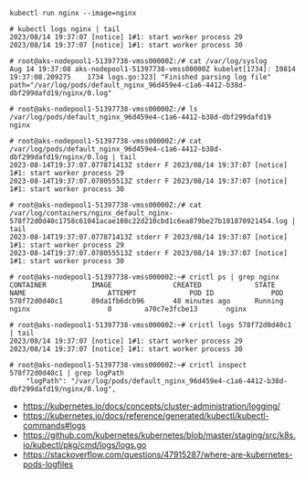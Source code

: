 ```
kubectl run nginx --image=nginx

# kubectl logs nginx | tail
2023/08/14 19:37:07 [notice] 1#1: start worker process 29
2023/08/14 19:37:07 [notice] 1#1: start worker process 30
```

```
# root@aks-nodepool1-51397738-vmss00000Z:/# cat /var/log/syslog
Aug 14 19:37:08 aks-nodepool1-51397738-vmss00000Z kubelet[1734]: I0814 19:37:08.209275    1734 logs.go:323] "Finished parsing log file" path="/var/log/pods/default_nginx_96d459e4-c1a6-4412-b38d-dbf299dafd19/nginx/0.log"

# root@aks-nodepool1-51397738-vmss00000Z:/# ls /var/log/pods/default_nginx_96d459e4-c1a6-4412-b38d-dbf299dafd19
nginx

# root@aks-nodepool1-51397738-vmss00000Z:/# cat /var/log/pods/default_nginx_96d459e4-c1a6-4412-b38d-dbf299dafd19/nginx/0.log | tail
2023-08-14T19:37:07.077871413Z stderr F 2023/08/14 19:37:07 [notice] 1#1: start worker process 29
2023-08-14T19:37:07.078055513Z stderr F 2023/08/14 19:37:07 [notice] 1#1: start worker process 30

# root@aks-nodepool1-51397738-vmss00000Z:/# cat /var/log/containers/nginx_default_nginx-578f72d0d40c1758c61041acae108c22d210cbd1c6ea879be27b101870921454.log | tail
2023-08-14T19:37:07.077871413Z stderr F 2023/08/14 19:37:07 [notice] 1#1: start worker process 29
2023-08-14T19:37:07.078055513Z stderr F 2023/08/14 19:37:07 [notice] 1#1: start worker process 30
```

```
# root@aks-nodepool1-51397738-vmss00000Z:~# crictl ps | grep nginx
CONTAINER           IMAGE               CREATED             STATE               NAME                    ATTEMPT             POD ID              POD
578f72d0d40c1       89da1fb6dcb96       48 minutes ago      Running             nginx                   0        a70c7e3fcbe13       nginx

# root@aks-nodepool1-51397738-vmss00000Z:~# crictl logs 578f72d0d40c1 | tail
2023/08/14 19:37:07 [notice] 1#1: start worker process 29
2023/08/14 19:37:07 [notice] 1#1: start worker process 30

# root@aks-nodepool1-51397738-vmss00000Z:~# crictl inspect 578f72d0d40c1 | grep logPath
    "logPath": "/var/log/pods/default_nginx_96d459e4-c1a6-4412-b38d-dbf299dafd19/nginx/0.log",
```

- https://kubernetes.io/docs/concepts/cluster-administration/logging/
- https://kubernetes.io/docs/reference/generated/kubectl/kubectl-commands#logs
- https://github.com/kubernetes/kubernetes/blob/master/staging/src/k8s.io/kubectl/pkg/cmd/logs/logs.go
- https://stackoverflow.com/questions/47915287/where-are-kubernetes-pods-logfiles
